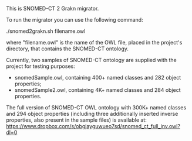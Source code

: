 This is SNOMED-CT 2 Grakn migrator. 

To run the migrator you can use the following command:

./snomed2grakn.sh filename.owl

where "filename.owl" is the name of the OWL file, placed in the project's directory, that contains the SNOMED-CT ontology. 

Currently, two samples of SNOMED-CT ontology are supplied with the project for testing purposes:
- snomedSample.owl, containing 400+ named classes and 282 object properties;
- snomedSample2.owl, containing 4K+ named classes and 284 object properties. 

The full version of SNOMED-CT OWL ontology with 300K+ named classes and 294 object properties (including three additionally inserted inverse properties, also present in the sample files) is available at:
https://www.dropbox.com/s/obgjayguwueo7sd/snomed_ct_full_inv.owl?dl=0

